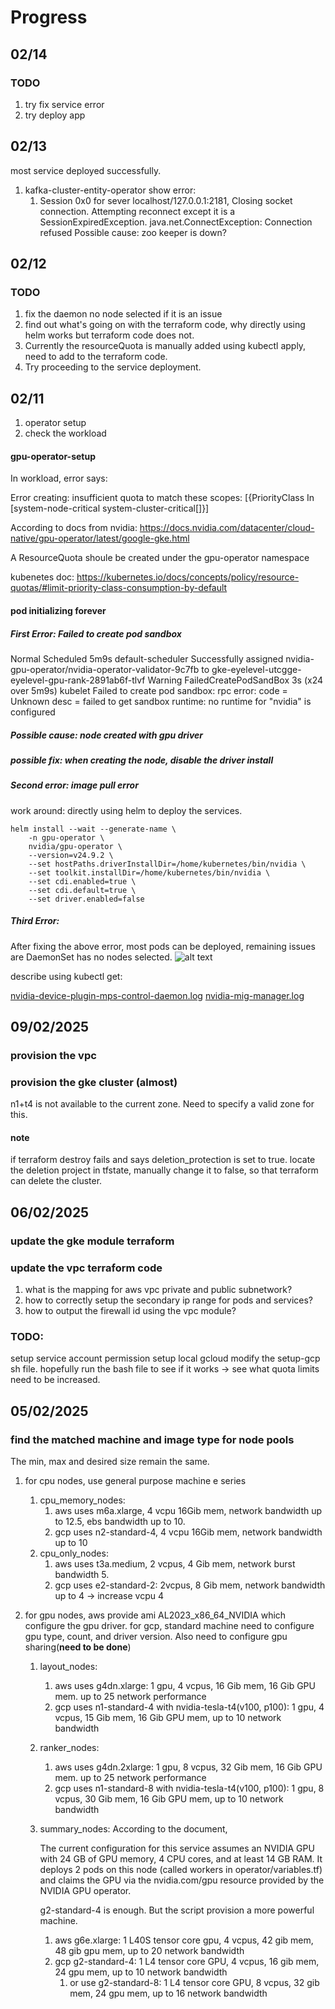# Progress

## 02/14

### TODO

1. try fix service error
2. try deploy app

## 02/13

most service deployed successfully.

1. kafka-cluster-entity-operator show error:
   1. Session 0x0 for sever localhost/127.0.0.1:2181, Closing socket connection. Attempting reconnect except it is a SessionExpiredException.
      java.net.ConnectException: Connection refused
      Possible cause: zoo keeper is down?

## 02/12

### TODO

1. fix the daemon no node selected if it is an issue
2. find out what's going on with the terraform code, why directly using helm works but terraform code does not.
3. Currently the resourceQuota is manually added using kubectl apply, need to add to the terraform code.
4. Try proceeding to the service deployment.

## 02/11

1. operator setup
2. check the workload

#### gpu-operator-setup

In workload, error says:

Error creating: insufficient quota to match these scopes: [{PriorityClass In [system-node-critical system-cluster-critical[]}]

According to docs from nvidia: https://docs.nvidia.com/datacenter/cloud-native/gpu-operator/latest/google-gke.html

A ResourceQuota shoule be created under the gpu-operator namespace

kubenetes doc: https://kubernetes.io/docs/concepts/policy/resource-quotas/#limit-priority-class-consumption-by-default

#### pod initializing forever

##### First Error: Failed to create pod sandbox

Normal Scheduled 5m9s default-scheduler Successfully assigned nvidia-gpu-operator/nvidia-operator-validator-9c7fb to gke-eyelevel-utcgge-eyelevel-gpu-rank-2891ab6f-tlvf
Warning FailedCreatePodSandBox 3s (x24 over 5m9s) kubelet Failed to create pod sandbox: rpc error: code = Unknown desc = failed to get sandbox runtime: no runtime for "nvidia" is configured

##### Possible cause: node created with gpu driver

##### possible fix: when creating the node, disable the driver install

##### Second error: image pull error

work around: directly using helm to deploy the services.

```
helm install --wait --generate-name \
    -n gpu-operator \
    nvidia/gpu-operator \
    --version=v24.9.2 \
    --set hostPaths.driverInstallDir=/home/kubernetes/bin/nvidia \
    --set toolkit.installDir=/home/kubernetes/bin/nvidia \
    --set cdi.enabled=true \
    --set cdi.default=true \
    --set driver.enabled=false
```

##### Third Error:

After fixing the above error, most pods can be deployed, remaining issues are DaemonSet has no nodes selected.
![alt text](/progress/02/11/Screenshot%202025-02-11%20at%2010.48.58 PM.png)

describe using kubectl get:

[nvidia-device-plugin-mps-control-daemon.log](/progress/02/11/nvidia-device-plugin-mps-control-daemon.log)
[nvidia-mig-manager.log](/progress/02/11/nvidia-mig-manager.log)

## 09/02/2025

### provision the vpc

### provision the gke cluster (almost)

n1+t4 is not available to the current zone. Need to specify a valid zone for this.

#### note

if terraform destroy fails and says deletion_protection is set to true.
locate the deletion project in tfstate, manually change it to false, so that terraform can delete the cluster.

## 06/02/2025

### update the gke module terraform

### update the vpc terraform code

1. what is the mapping for aws vpc private and public subnetwork?
2. how to correctly setup the secondary ip range for pods and services?
3. how to output the firewall id using the vpc module?

### TODO:

setup service account permission
setup local gcloud
modify the setup-gcp sh file.
hopefully run the bash file to see if it works -> see what quota limits need to be increased.

## 05/02/2025

### find the matched machine and image type for node pools

The min, max and desired size remain the same.

1. for cpu nodes, use general purpose machine e series
   1. cpu_memory_nodes:
      1. aws uses m6a.xlarge, 4 vcpu 16Gib mem, network bandwidth up to 12.5, ebs bandwidth up to 10.
      2. gcp uses n2-standard-4, 4 vcpu 16Gib mem, network bandwidth up to 10
   2. cpu_only_nodes:
      1. aws uses t3a.medium, 2 vcpus, 4 Gib mem, network burst bandwidth 5.
      2. gcp uses e2-standard-2: 2vcpus, 8 Gib mem, network bandwidth up to 4 -> increase vcpu 4
2. for gpu nodes,
   aws provide ami AL2023_x86_64_NVIDIA which configure the gpu driver.
   for gcp, standard machine need to configure gpu type, count, and driver version. Also need to configure gpu sharing(**need to be done**)

   1. layout_nodes:
      1. aws uses g4dn.xlarge: 1 gpu, 4 vcpus, 16 Gib mem, 16 Gib GPU mem. up to 25 network performance
      2. gcp uses n1-standard-4 with nvidia-tesla-t4(v100, p100): 1 gpu, 4 vcpus, 15 Gib mem, 16 Gib GPU mem, up to 10 network bandwidth
   2. ranker_nodes:
      1. aws uses g4dn.2xlarge: 1 gpu, 8 vcpus, 32 Gib mem, 16 Gib GPU mem. up to 25 network performance
      2. gcp uses n1-standard-8 with nvidia-tesla-t4(v100, p100): 1 gpu, 8 vcpus, 30 Gib mem, 16 Gib GPU mem, up to 10 network bandwidth
   3. summary_nodes:
      According to the document,

      The current configuration for this service assumes an NVIDIA GPU with 24 GB of GPU memory, 4 CPU cores, and at least 14 GB RAM. It deploys 2 pods on this node (called workers in operator/variables.tf) and claims the GPU via the nvidia.com/gpu resource provided by the NVIDIA GPU operator.

      g2-standard-4 is enough. But the script provision a more powerful machine.

      1. aws g6e.xlarge: 1 L40S tensor core gpu, 4 vcpus, 42 gib mem, 48 gib gpu mem, up to 20 network bandwidth
      2. gcp g2-standard-4: 1 L4 tensor core GPU, 4 vcpus, 16 gib mem, 24 gpu mem, up to 10 network bandwidth
         1. or use g2-standard-8: 1 L4 tensor core GPU, 8 vcpus, 32 gib mem, 24 gpu mem, up to 16 network bandwidth
